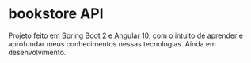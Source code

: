 # bookstore API

Projeto feito em Spring Boot 2 e Angular 10, com o intuito de aprender e aprofundar meus conhecimentos nessas tecnologias. Ainda em desenvolvimento.
